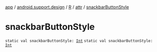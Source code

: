 [app](../../../index.md) / [android.support.design](../../index.md) / [R](../index.md) / [attr](index.md) / [snackbarButtonStyle](./snackbar-button-style.md)

# snackbarButtonStyle

`static val snackbarButtonStyle: `[`Int`](https://kotlinlang.org/api/latest/jvm/stdlib/kotlin/-int/index.html)
`static val snackbarButtonStyle: `[`Int`](https://kotlinlang.org/api/latest/jvm/stdlib/kotlin/-int/index.html)